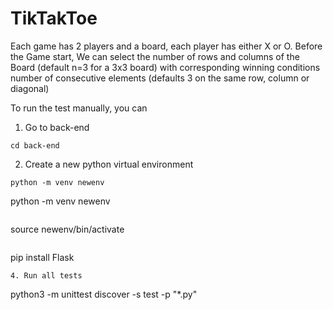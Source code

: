 # TikTakToe

Each game has 2 players and a board, each player has either X or O. Before the Game start, We can select the number of rows and columns of the Board (default n=3 for a 3x3 board) with corresponding winning conditions number of consecutive elements (defaults 3 on the same row, column or diagonal)

To run the test manually, you can
1. Go to back-end
```
cd back-end
```
2. Create a new python virtual environment
```
python -m venv newenv
```
python -m venv newenv
```
```
source newenv/bin/activate
```
```
pip install Flask
```
4. Run all tests
```
python3 -m unittest discover -s test -p "*.py"
```
